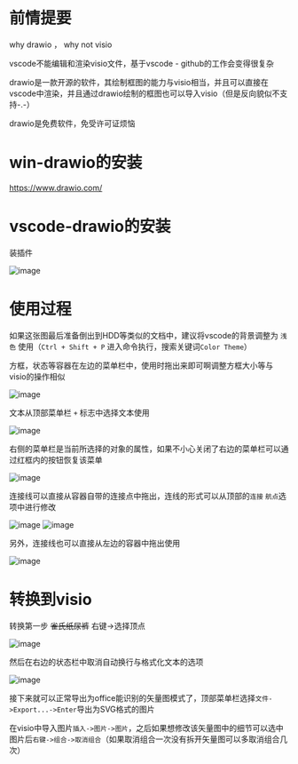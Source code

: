 # 前情提要

why drawio ， why not visio

vscode不能编辑和渲染visio文件，基于vscode - github的工作会变得很复杂

drawio是一款开源的软件，其绘制框图的能力与visio相当，并且可以直接在vscode中渲染，并且通过drawio绘制的框图也可以导入visio（但是反向貌似不支持-.-）

drawio是免费软件，免受许可证烦恼
# win-drawio的安装
https://www.drawio.com/

# vscode-drawio的安装

装插件

![image](https://github.com/fliibs/EnvSetup/assets/140520566/3188e940-fb0a-4083-bc58-a8015ce012f9)

# 使用过程

如果这张图最后准备倒出到HDD等类似的文档中，建议将vscode的背景调整为 `浅色`  使用（`Ctrl + Shift + P` 进入命令执行，搜索关键词`Color Theme`）

方框，状态等容器在左边的菜单栏中，使用时拖出来即可啊调整方框大小等与visio的操作相似

![image](https://github.com/fliibs/EnvSetup/assets/140520566/985b756a-ce7b-4458-873b-62bca048c8b6)

文本从顶部菜单栏 `+` 标志中选择文本使用

![image](https://github.com/fliibs/EnvSetup/assets/140520566/180436e3-46ae-4ff3-87d3-c0ddf0c420a6)


右侧的菜单栏是当前所选择的对象的属性，如果不小心关闭了右边的菜单栏可以通过红框内的按钮恢复该菜单

![image](https://github.com/fliibs/EnvSetup/assets/140520566/30486074-8d30-421b-b8fb-7bece031262a)

连接线可以直接从容器自带的连接点中拖出，连线的形式可以从顶部的`连接` `航点`选项中进行修改

![image](https://github.com/fliibs/EnvSetup/assets/140520566/f232051a-c1e3-4020-9d43-268a98e15c48) ![image](https://github.com/fliibs/EnvSetup/assets/140520566/78670404-458a-449b-b6c4-65691bbc81ac)

另外，连接线也可以直接从左边的容器中拖出使用

![image](https://github.com/fliibs/EnvSetup/assets/140520566/25e5dfec-e5a7-4d15-bdd9-2418aa7f6ec9)


# 转换到visio

转换第一步 ~~雀氏纸尿裤~~  右键->选择顶点

![image](https://github.com/fliibs/EnvSetup/assets/140520566/7b2c0a19-355d-40c3-8dfd-5b37e02b61ec)

然后在右边的状态栏中取消自动换行与格式化文本的选项

![image](https://github.com/fliibs/EnvSetup/assets/140520566/3eb067e9-2bf3-49a6-adf9-1b4ed1d629fd)

接下来就可以正常导出为office能识别的矢量图模式了，顶部菜单栏选择`文件->Export...->Enter`导出为SVG格式的图片

在visio中导入图片`插入->图片->图片`，之后如果想修改该矢量图中的细节可以选中图片后`右键->组合->取消组合`（如果取消组合一次没有拆开矢量图可以多取消组合几次）
